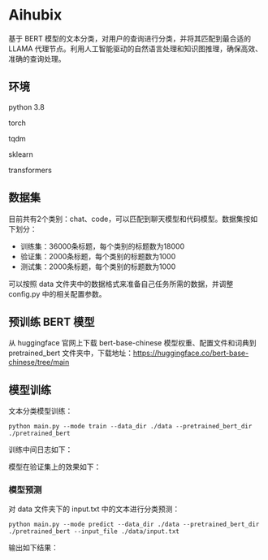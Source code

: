 # Aihubix

基于 BERT 模型的文本分类，对用户的查询进行分类，并将其匹配到最合适的 LLAMA 代理节点。利用人工智能驱动的自然语言处理和知识图推理，确保高效、准确的查询处理。

## 环境

python 3.8

torch 

tqdm

sklearn

transformers 

## 数据集

目前共有2个类别：chat、code，可以匹配到聊天模型和代码模型。数据集按如下划分：

- 训练集：36000条标题，每个类别的标题数为18000
- 验证集：2000条标题，每个类别的标题数为1000
- 测试集：2000条标题，每个类别的标题数为1000

可以按照 data 文件夹中的数据格式来准备自己任务所需的数据，并调整 config.py 中的相关配置参数。

## 预训练 BERT 模型

从 huggingface 官网上下载 bert-base-chinese 模型权重、配置文件和词典到 pretrained_bert 文件夹中，下载地址：https://huggingface.co/bert-base-chinese/tree/main

## 模型训练

文本分类模型训练：

```shell
python main.py --mode train --data_dir ./data --pretrained_bert_dir ./pretrained_bert
```

训练中间日志如下：



模型在验证集上的效果如下：



### 模型预测

对 data 文件夹下的 input.txt 中的文本进行分类预测：

```shell
python main.py --mode predict --data_dir ./data --pretrained_bert_dir ./pretrained_bert --input_file ./data/input.txt
```

输出如下结果：
